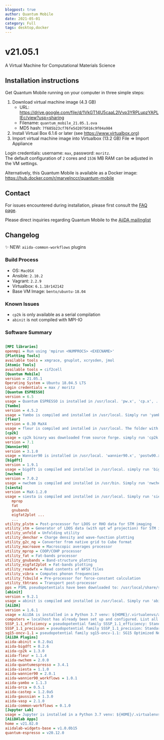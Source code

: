 ```yaml
---
blogpost: true
author: Quantum Mobile
date: 2021-05-01
category: Full
tags: desktop,docker
---
```


# v21.05.1

A Virtual Machine for Computational Materials Science

## Installation instructions

Get Quantum Mobile running on your computer in three simple steps:

 1. Download virtual machine image (4.3 GB)
    - URL: <https://drive.google.com/file/d/1VkGT14U5caaL2lVvp3YRPLupzYAPLIEc/view?usp=sharing>
    - Filename: `quantum_mobile_21.05.1.ova`
    - MD5 hash: `7f685b23cf76fe5d2075016c9f04a984`
 2. Install Virtual Box 6.1.6 or later (see <https://www.virtualbox.org>)
 3. Import virtual machine image into Virtualbox (13.2 GB)
    File => Import Appliance

Login credentials: username: `max`, password: `moritz`.  
The default configuration of `2` cores and `1536` MB RAM can be adjusted in the VM settings.

Alternatively, this Quantum Mobile is available as a Docker image: <https://hub.docker.com/r/marvelnccr/quantum-mobile>

## Contact

For issues encountered during installation, please first consult the [FAQ page](https://github.com/marvel-nccr/quantum-mobile/wiki/Frequently-Asked-Questions#virtualbox-installationstartup-issues).

Please direct inquiries regarding Quantum Mobile to the [AiiDA mailinglist](http://www.aiida.net/mailing-list/)

## Changelog

✨ NEW: `aiida-common-workflows` plugins

### Build Process

- OS: `MacOSX`
- Ansible: `2.10.2`
- Vagrant: `2.2.9`
- Virtualbox: `6.1.18r142142`
- Base VM Image: `bento/ubuntu-18.04`

### Known Issues

- `cp2k` is only available as a serial compilation
- `abinit` is not compiled with MPI-IO

### Software Summary

```ini

[MPI libraries]
openmpi = Run using 'mpirun <NUMPROCS> <EXECNAME>'
[Plotting Tools]
available tools = xmgrace, gnuplot, xcrysden, jmol
[Atomic Tools]
available tools = cif2cell
[Quantum Mobile]
version = 21.05.1
Operating System = Ubuntu 18.04.5 LTS
Login credentials = max / moritz
[Quantum ESPRESSO]
version = 6.5
usage = Quantum ESPRESSO is installed in /usr/local. 'pw.x', 'cp.x', ... have been added to the PATH
[Yambo]
version = 4.5.2
usage = Yambo is compiled and installed in /usr/local. Simply run 'yambo'.
[fleur]
version = 0.30 MaX4
usage = fleur is compiled and installed in /usr/local. The folder with executables is added to the path, so simply run 'fleur'
[cp2k]
usage = cp2k binary was downloaded from source forge. simply run 'cp2k.ssmp'
version = 7.1
[Wannier90]
version = 3.1.0
usage = Wannier90 is installed in /usr/local. 'wannier90.x', 'postw90.x', ... have been added to the PATH
[bigdft]
version = 1.9.1
usage = bigdft is compiled and installed in /usr/local. simply run 'bigdft'
[nwchem]
version = 7.0.2
usage = nwchem is compiled and installed in /usr/bin. Simply run 'nwchem'.
[siesta]
version = MaX-1.2.0
usage = siesta is compiled and installed in /usr/local. Simply run 'siesta' or any of its utilites:
   mprop
   fat
   gnubands
   eigfat2plot ...
   ...
utility_plstm = Post-processor for LDOS or RHO data for STM imaging
utility_stm = Generator of LDOS data (with opt wf projection) for STM imaging
utility_unfold = Unfolding utility
utility_denchar = Charge density and wave-function plotting
utility_g2c_ng = Converter from native grid to Cube format
utility_macroave = Macroscopic averages processor
utility_mprop = COOP/COHP processor
utility_fat = Fat-bands processor
utility_gnubands = Band-structure plotting
utility_eigfat2plot = Fat-bands plotting
utility_readwfx = Read contents of WFSX files
utility_vibra = Computes phonon frequencies
utility_fcbuild = Pre-processor for force-constant calculation
utility_tbtrans = Transport post-processor
pps = PSML pseudopotentials have been downloaded to: /usr/local/share/siesta
[abinit]
version = 9.2.1
usage = abinit is compiled and installed in /usr/local. Simply run 'abinit'.
[AiiDA]
version = 1.6.1
usage = AiiDA is installed in a Python 3.7 venv: ${HOME}/.virtualenvs/aiida. Type 'workon aiida' to get access to the 'verdi' commands. See https://aiidateam.github.io/aiida-registry for plugin information.
computers = localhost has already been set up and configured. List all available computers with 'verdi computer list -a'
SSSP_1.1_efficiency = pseudopotential family SSSP_1.1_efficiency: Standard Solid State Pseudopotentials (efficiency) for the PBE functional homepage: https://materialscloud.org/sssp/
SSSP_1.1_precision = pseudopotential family SSSP_1.1_precision: Standard Solid State Pseudopotentials (precision) for the PBE functional homepage: https://materialscloud.org/sssp/
sg15-oncv-1.1 = pseudopotential family sg15-oncv-1.1: SG15 Optimized Norm-Conserving Vanderbilt (ONCV) pseudopotentials homepage: http://www.quantum-simulation.org/potentials/sg15_oncv/
[AiiDA Plugins]
aiida-abinit = 0.2.0a1
aiida-bigdft = 0.2.6
aiida-cp2k = 1.3.0
aiida-fleur = 1.1.4
aiida-nwchem = 2.0.0
aiida-quantumespresso = 3.4.1
aiida-siesta = 1.1.0
aiida-wannier90 = 2.0.1
aiida-wannier90_workflows = 1.0.1
aiida-yambo = 1.1.3
aiida-orca = 0.5.1
aiida-castep = 1.2.0a5
aiida-gaussian = 1.3.0
aiida-vasp = 2.1.0
aiida-common-workflows = 0.1.0
[Jupyter Lab]
usage = Jupyter is installed in a Python 3.7 venv: ${HOME}/.virtualenvs/jupyter. Type 'aiida-jupyterlab' to launch Jupyter Lab, and select the 'python3' kernel.
[AiiDAlab Apps]
home = v21.02.0
aiidalab-widgets-base = v1.0.0b15
quantum-espresso = v20.12.0
```
